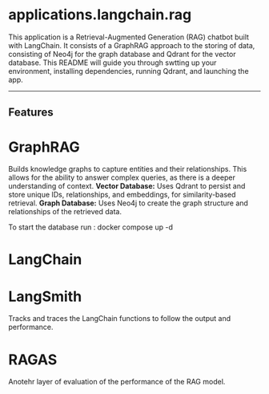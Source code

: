 # applications.langchain.rag
This application is a Retrieval-Augmented Generation (RAG) chatbot built with LangChain. It consists of a GraphRAG approach to the storing of data, consisting of Neo4j for the graph database and Qdrant for the vector database. This README will guide you through swtting up your environment, installing dependencies, running Qdrant, and launching the app. 

---

## Features

# GraphRAG
Builds knowledge graphs to capture entities and their relationships. This allows for the ability to answer complex queries, as there is a deeper understanding of context.
**Vector Database:** Uses Qdrant to persist and store unique IDs, relationships, and embeddings, for similarity-based retrieval. 
**Graph Database:** Uses Neo4j to create the graph structure and relationships of the retrieved data. 

To start the database run : docker compose up -d

# LangChain

# LangSmith
Tracks and traces the LangChain functions to follow the output and performance. 

# RAGAS
Anotehr layer of evaluation of the performance of the RAG model. 
